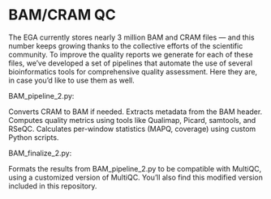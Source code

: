# BAM/CRAM QC

The EGA currently stores nearly 3 million BAM and CRAM files — and this number keeps growing thanks to the collective efforts of the scientific community. To improve the quality reports we generate for each of these files, we’ve developed a set of pipelines that automate the use of several bioinformatics tools for comprehensive quality assessment. Here they are, in case you’d like to use them as well.

BAM_pipeline_2.py:

Converts CRAM to BAM if needed.
Extracts metadata from the BAM header.
Computes quality metrics using tools like Qualimap, Picard, samtools, and RSeQC.
Calculates per-window statistics (MAPQ, coverage) using custom Python scripts.


BAM_finalize_2.py: 

Formats the results from BAM_pipeline_2.py to be compatible with MultiQC, using a customized version of MultiQC. You’ll also find this modified version included in this repository.



